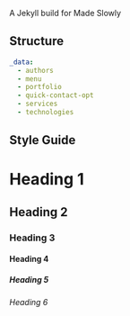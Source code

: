 
A Jekyll build for Made Slowly

## Structure

```yaml
_data:
  - authors
  - menu
  - portfolio
  - quick-contact-opt
  - services
  - technologies
```

## Style Guide

# Heading 1
## Heading 2
### Heading 3
#### Heading 4
##### Heading 5
###### Heading 6

